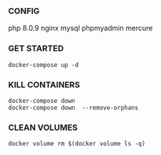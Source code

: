 ### CONFIG
php 8.0.9
nginx
mysql
phpmyadmin
mercure

### GET STARTED

```
docker-compose up -d
```

### KILL CONTAINERS
```
docker-compose down
docker-compose down  --remove-orphans
```
### CLEAN VOLUMES
```
docker volume rm $(docker volume ls -q)
```

